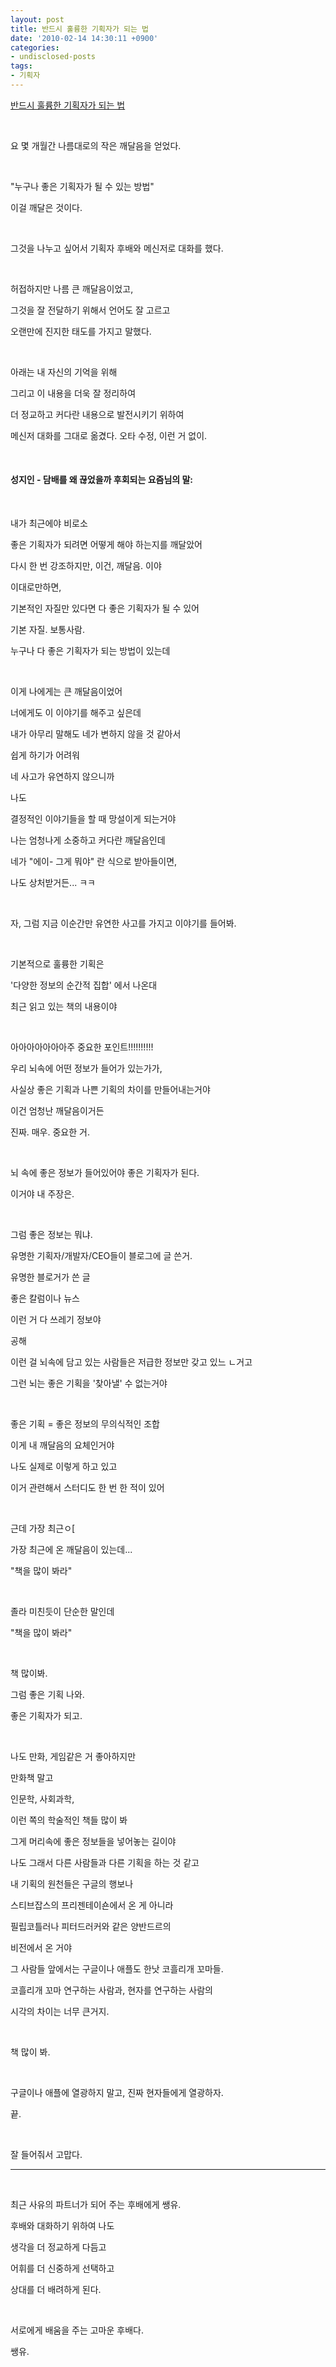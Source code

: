 ```yaml
---
layout: post
title: 반드시 훌륭한 기획자가 되는 법
date: '2010-02-14 14:30:11 +0900'
categories:
- undisclosed-posts
tags:
- 기획자
---
```


[반드시 훌륭한 기획자가 되는 법](http://blog.naver.com/bird4you/120059775827)
  
 
  
요 몇 개월간 나름대로의 작은 깨달음을 얻었다.
  
 
  
"누구나 좋은 기획자가 될 수 있는 방법"
  
이걸 깨달은 것이다.
  
 
  
그것을 나누고 싶어서 기획자 후배와 메신저로 대화를 했다.
  
 
  
허접하지만 나름 큰 깨달음이었고, 
  
그것을 잘 전달하기 위해서 언어도 잘 고르고
  
오랜만에 진지한 태도를 가지고 말했다.
  
 
  
아래는 내 자신의 기억을 위해
  
그리고 이 내용을 더욱 잘 정리하여 
  
더 정교하고 커다란 내용으로 발전시키기 위하여
  
메신저 대화를 그대로 옮겼다. 오타 수정, 이런 거 없이.
  
 
  #### 성지인 - 담배를 왜 끊었을까 후회되는 요즘님의 말:
  
 
  
내가 최근에야 비로소
  
좋은 기획자가 되려면 어떻게 해야 하는지를 깨달았어
  
다시 한 번 강조하지만, 이건, 깨달음. 이야
  
이대로만하면,
  
기본적인 자질만 있다면 다 좋은 기획자가 될 수 있어
  
기본 자질. 보통사람.
  
누구나 다 좋은 기획자가 되는 방법이 있는데
  
 
  
이게 나에게는 큰 깨달음이었어
  
너에게도 이 이야기를 해주고 싶은데
  
내가 아무리 말해도 네가 변하지 않을 것 같아서
  
쉽게 하기가 어려워
  
네 사고가 유연하지 않으니까
  
나도
  
결정적인 이야기들을 할 때 망설이게 되는거야
  
나는 엄청나게 소중하고 커다란 깨달음인데
  
네가 "에이- 그게 뭐야" 란 식으로 받아들이면, 
  
나도 상처받거든... ㅋㅋ
  
 
  
자, 그럼 지금 이순간만 유연한 사고를 가지고 이야기를 들어봐.
  
 
  
기본적으로 훌륭한 기획은
  
'다양한 정보의 순간적 집합' 에서 나온대
  
최근 읽고 있는 책의 내용이야
  
 
  
아아아아아아아주 중요한 포인트!!!!!!!!!!
  
우리 뇌속에 어떤 정보가 들어가 있는가가, 
  
사실상 좋은 기획과 나쁜 기획의 차이를 만들어내는거야
  
이건 엄청난 깨달음이거든
  
진짜. 매우. 중요한 거.
  
 
  
뇌 속에 좋은 정보가 들어있어야 좋은 기획자가 된다.
  
이거야 내 주장은.
  
 
  
그럼 좋은 정보는 뭐냐.
  
유명한 기획자/개발자/CEO들이 블로그에 글 쓴거.
  
유명한 블로거가 쓴 글
  
좋은 칼럼이나 뉴스
  
이런 거 다 쓰레기 정보야
  
공해
  
이런 걸 뇌속에 담고 있는 사람들은 저급한 정보만 갖고 있느 ㄴ거고
  
그런 뇌는 좋은 기획을 '찾아낼' 수 없는거야
  
 
  
좋은 기획 = 좋은 정보의 무의식적인 조합
  
이게 내 깨달음의 요체인거야
  
나도 실제로 이렇게 하고 있고
  
이거 관련해서 스터디도 한 번 한 적이 있어
  
 
  
근데 가장 최근ㅇ[
  
가장 최근에 온 깨달음이 있는데...
  
"책을 많이 봐라"
  
 
  
졸라 미친듯이 단순한 말인데
  
"책을 많이 봐라"
  
 
  
책 많이봐. 
  
그럼 좋은 기획 나와.
  
좋은 기획자가 되고.
  
 
  
나도 만화, 게임같은 거 좋아하지만
  
만화책 말고
  
인문학, 사회과학,
  
이런 쪽의 학술적인 책들 많이 봐
  
그게 머리속에 좋은 정보들을 넣어놓는 길이야
  
나도 그래서 다른 사람들과 다른 기획을 하는 것 같고
  
내 기획의 원천들은 구글의 행보나
  
스티브잡스의 프리젠테이숀에서 온 게 아니라
  
필립코틀러나 피터드러커와 같은 양반드르의
  
비전에서 온 거야
  
그 사람들 앞에서는 구글이나 애플도 한낫 코흘리개 꼬마들.
  
코흘리개 꼬마 연구하는 사람과, 현자를 연구하는 사람의
  
시각의 차이는 너무 큰거지.
  
 
  
책 많이 봐.
  
 
  
구글이나 애플에 열광하지 말고, 진짜 현자들에게 열광하자.
  
끝.
  
 
  
잘 들어줘서 고맙다. 
  


* * *

 
  
최근 사유의 파트너가 되어 주는 후배에게 쌩유.
  
후배와 대화하기 위하여 나도 
  
생각을 더 정교하게 다듬고
  
어휘를 더 신중하게 선택하고
  
상대를 더 배려하게 된다.
  
 
  
서로에게 배움을 주는 고마운 후배다.
  
쌩유.  

